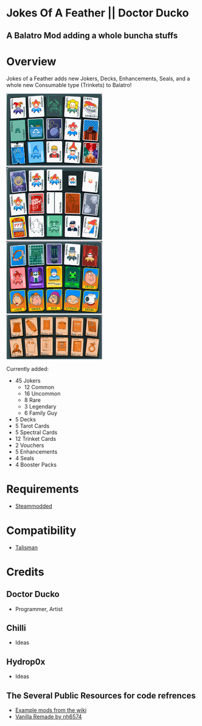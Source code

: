 # Jokes Of A Feather || Doctor Ducko

## A Balatro Mod adding a whole buncha stuffs

# Overview
Jokes of a Feather adds new Jokers, Decks, Enhancements, Seals, and a whole new Consumable type (Trinkets) to Balatro!

<img src="art/github/jokers_1.png" alt="The first 15 Jokers" width="50%" />
<img src="art/github/jokers_2.png" alt="The second 15 Jokers" width="50%" />
<img src="art/github/jokers_3.png" alt="The last 15 Jokers" width="50%" />
<img src="art/github/trinkets_1.png" alt="Trinket Cards" width="50%" />

Currently added:
* 45 Jokers
    * 12 Common
    * 16 Uncommon
    * 8 Rare
    * 3 Legendary
    * 6 Family Guy
* 5 Decks
* 5 Tarot Cards
* 5 Spectral Cards
* 12 Trinket Cards
* 2 Vouchers
* 5 Enhancements
* 4 Seals
* 4 Booster Packs

# Requirements
* [Steammodded](https://github.com/Steamodded/smods)
# Compatibility
* [Talisman](https://github.com/SpectralPack/Talisman)

# Credits
## Doctor Ducko
* Programmer, Artist
## Chilli
* Ideas
## Hydrop0x
* Ideas
## The Several Public Resources for code refrences
* [Example mods from the wiki](https://github.com/Steamodded/examples/tree/master/Mods)
* [Vanilla Remade by nh6574](https://github.com/nh6574/VanillaRemade)
